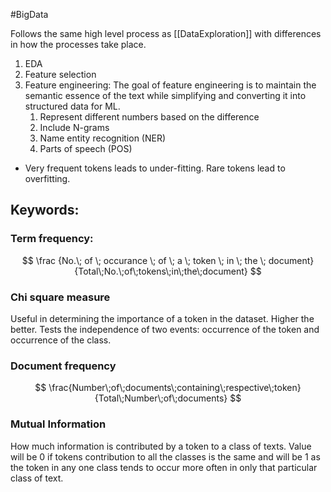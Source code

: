 #BigData 

Follows the same high level process as [[DataExploration]] with differences in how the processes take place.
1. EDA
2. Feature selection
3. Feature engineering: The goal of feature engineering is to maintain the semantic essence of the text while simplifying and converting it into structured data for ML.
	1. Represent different numbers based on the difference
	2. Include N-grams
	3. Name entity recognition (NER)
	4. Parts of speech (POS)


- Very frequent tokens leads to under-fitting. Rare tokens lead to overfitting.

## Keywords:
### Term frequency:
$$
\frac {No.\; of \; occurance \; of \; a \; token \; in \; the \; document}{Total\;No.\;of\;tokens\;in\;the\;document}
$$

### Chi square measure
Useful in determining the importance of a token in the dataset.
Higher the better.
Tests the independence of two events: occurrence of the token and occurrence of the class.

### Document frequency
$$
\frac{Number\;of\;documents\;containing\;respective\;token}{Total\;Number\;of\;documents}
$$

### Mutual Information
How much information is contributed by a token to a class of texts.
Value will be 0 if tokens contribution to all the classes is the same and will be 1 as the token in any one class tends to occur more often in only that particular class of text.